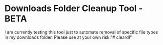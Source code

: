 # Downloads Folder Cleanup Tool - BETA

I am currently testing this tool just to automate removal of specific file types in my downloads folder.
Please use at your own risk."# cleardl" 
